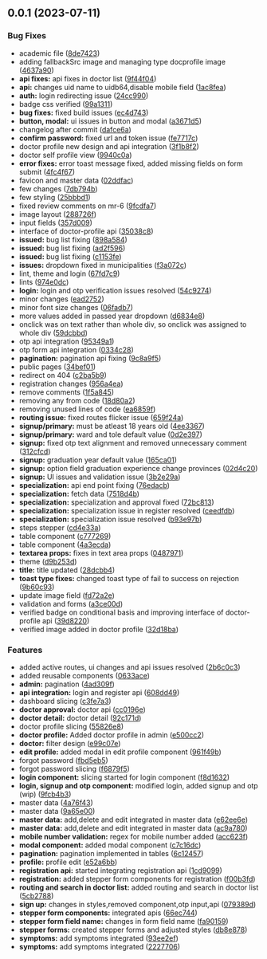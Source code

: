 ## 0.0.1 (2023-07-11)


### Bug Fixes

* academic file ([8de7423](https://gitlab.com/r2850/nepmeds/commit/8de742336d82e12055d40b204f8e6b743c802715))
* adding fallbackSrc image and managing type docprofile image ([4637a90](https://gitlab.com/r2850/nepmeds/commit/4637a90d919b66058291d2a8ed94fde491df39ef))
* **api fixes:** api fixes in doctor list ([9f44f04](https://gitlab.com/r2850/nepmeds/commit/9f44f04d8adbb4ac4a3224c4ab7a54b1fc581024))
* **api:** changes uid name to uidb64,disable mobile field ([1ac8fea](https://gitlab.com/r2850/nepmeds/commit/1ac8feaa31af7aa0572a0800cee7373d84392b5f))
* **auth:** login redirecting issue ([24cc990](https://gitlab.com/r2850/nepmeds/commit/24cc990426a6ace563e56c208c12c066d1720515))
* badge css verified ([99a1311](https://gitlab.com/r2850/nepmeds/commit/99a131102367fcca67aaf0c07e9da39fd178c25e))
* **bug fixes:** fixed build issues ([ec4d743](https://gitlab.com/r2850/nepmeds/commit/ec4d7438ca0e887bd4d3a6f48f6c919bfc155c65))
* **button, modal:** ui issues in button and modal ([a3671d5](https://gitlab.com/r2850/nepmeds/commit/a3671d5d8fc9f21a0bb35794be2a6f643fe3003a))
* changelog after commit ([dafce6a](https://gitlab.com/r2850/nepmeds/commit/dafce6a52a07331497442df7d5599afe3a23ed29))
* **confirm password:** fixed url and token issue ([fe7717c](https://gitlab.com/r2850/nepmeds/commit/fe7717c0feb01b8f652f402a2ac5dae25c985c24))
* doctor profile new design and api integration ([3f1b8f2](https://gitlab.com/r2850/nepmeds/commit/3f1b8f231993cc068549ad4d482d87e7964d2d99))
* doctor self profile view ([9940c0a](https://gitlab.com/r2850/nepmeds/commit/9940c0a79442822b352f0c020be153ad367d142d))
* **error fixes:** error toast message fixed, added missing fields on form submit ([4fc4f67](https://gitlab.com/r2850/nepmeds/commit/4fc4f674adc59688d5c1a6ffd0e9d0249b7166a6))
* favicon and master data ([02ddfac](https://gitlab.com/r2850/nepmeds/commit/02ddfac19bd8e0b3a83eaf4591754b3cd3ea2a82))
* few changes ([7db794b](https://gitlab.com/r2850/nepmeds/commit/7db794bdb01b6f3392597d44823539d67e1cab4e))
* few styling ([25bbbd1](https://gitlab.com/r2850/nepmeds/commit/25bbbd174b41bdb92a600cec2e80d2fd383ccf8b))
* fixed review comments on mr-6 ([9fcdfa7](https://gitlab.com/r2850/nepmeds/commit/9fcdfa7b8e0aef6d0723ca8928aab35aa7675bbb))
* image layout ([288726f](https://gitlab.com/r2850/nepmeds/commit/288726f426bd5c2f393d04fef3cfdd811731c3e9))
* input fields ([357d009](https://gitlab.com/r2850/nepmeds/commit/357d00981cec4a43262cddbef6d8a0de399f449d))
* interface of doctor-profile api ([35038c8](https://gitlab.com/r2850/nepmeds/commit/35038c89bcbf65bebfe3f0b3d8d649485977bcbd))
* **issued:** bug list fixing ([898a584](https://gitlab.com/r2850/nepmeds/commit/898a584471df4c576c8eaf4f2ffa70a46b43a94e))
* **issued:** bug list fixing ([ad2f596](https://gitlab.com/r2850/nepmeds/commit/ad2f5961d266abdf3e98018cbe73ef59ac2ac9fa))
* **issued:** bug list fixing ([c1153fe](https://gitlab.com/r2850/nepmeds/commit/c1153fe0f5906dbba96092d73bd2033ddbb3686f))
* **issues:**  dropdown fixed in municipalities ([f3a072c](https://gitlab.com/r2850/nepmeds/commit/f3a072c2ad70e9ccace1bf1d1687d19e0dc710fa))
* lint, theme and login ([67fd7c9](https://gitlab.com/r2850/nepmeds/commit/67fd7c9d581099e7ab85211cbdcbc2ef7ec05e8e))
* lints ([974e0dc](https://gitlab.com/r2850/nepmeds/commit/974e0dc65dfe81362677385fc4a4f8208cc378d1))
* **login:** login and otp verification issues resolved ([54c9274](https://gitlab.com/r2850/nepmeds/commit/54c9274913e159d22bb62304b3750e0a4a3fb5ba))
* minor changes ([ead2752](https://gitlab.com/r2850/nepmeds/commit/ead275217351fd4126a1b29c7a08de9a759b686f))
* minor font size changes ([06fadb7](https://gitlab.com/r2850/nepmeds/commit/06fadb76b0814a1c82b046570ededf1b630101b6))
* more values added in passed year dropdown ([d6834e8](https://gitlab.com/r2850/nepmeds/commit/d6834e83387274cfb148adaafd1def4556d53011))
* onclick was on text rather than whole div, so onclick was assigned to whole div ([59dcbbd](https://gitlab.com/r2850/nepmeds/commit/59dcbbd158173b455e8096410f1124e140b5efb7))
* otp api integration ([95349a1](https://gitlab.com/r2850/nepmeds/commit/95349a1690d1ac9d8e16e8e0e7790b4e8cf9a3f5))
* otp form api integration ([0334c28](https://gitlab.com/r2850/nepmeds/commit/0334c28fae96d5b88e43df4f4ecd203072c48a54))
* **pagination:** pagination api fixing ([9c8a9f5](https://gitlab.com/r2850/nepmeds/commit/9c8a9f53d0d5fb279726967a58d89e3c0b4158e2))
* public pages ([34bef01](https://gitlab.com/r2850/nepmeds/commit/34bef0196ddaae21961f2776ad4f07d55fd3ab07))
* redirect on 404 ([c2ba5b9](https://gitlab.com/r2850/nepmeds/commit/c2ba5b999ab015f2c55bf3e1e6f7bf620a43714c))
* registration changes ([956a4ea](https://gitlab.com/r2850/nepmeds/commit/956a4ea181b93b5f624e4995204ce317d8623b34))
* remove comments ([1f5a845](https://gitlab.com/r2850/nepmeds/commit/1f5a845a91926aa9c35d0de950774c46e28475a5))
* removing any from code ([18d80a2](https://gitlab.com/r2850/nepmeds/commit/18d80a24debb5d5ae0d50464f866392e2d5fc8ca))
* removing unused lines of code ([ea6859f](https://gitlab.com/r2850/nepmeds/commit/ea6859fbfdc837aaf928c04ae8914c80575b7fc4))
* **routing issue:** fixed routes flicker issue ([659f24a](https://gitlab.com/r2850/nepmeds/commit/659f24ac935317c76b666635383a8b1775769666))
* **signup/primary:** must be atleast 18 years old ([4ee3367](https://gitlab.com/r2850/nepmeds/commit/4ee3367f2148a9c09cb0453e11468ac0e3dbbee9))
* **signup/primary:** ward and tole default value ([0d2e397](https://gitlab.com/r2850/nepmeds/commit/0d2e397ed02bf3d3e6e9ce776562a9b0cd3b4fe8))
* **signup:** fixed otp text alignment and removed unnecessary comment ([312cfcd](https://gitlab.com/r2850/nepmeds/commit/312cfcd40c01a3d6b0a19ca368569107fa68e3fd))
* **signup:** graduation year default value ([165ca01](https://gitlab.com/r2850/nepmeds/commit/165ca0168908b8e53deeca26758913f7d6b1f4d5))
* **signup:** option field graduation experience change provinces ([02d4c20](https://gitlab.com/r2850/nepmeds/commit/02d4c201f9143251f16de8a4e7182088ae0cf5d9))
* **signup:** UI issues and validation issue ([3b2e29a](https://gitlab.com/r2850/nepmeds/commit/3b2e29afc9eed673ae5008773408a683487d3db7))
* **specialization:** api end point fixing ([76edacb](https://gitlab.com/r2850/nepmeds/commit/76edacb6048845ca490088ab6ffa056605abb276))
* **specialization:** fetch data ([7518d4b](https://gitlab.com/r2850/nepmeds/commit/7518d4b9460d41e70c5211ff861f8bd49c7d10b3))
* **specialization:** specialization and approval fixed ([72bc813](https://gitlab.com/r2850/nepmeds/commit/72bc81362de8fdeb75846f4c8b58de0aeecb8b89))
* **specialization:** specialization issue in register resolved ([ceedfdb](https://gitlab.com/r2850/nepmeds/commit/ceedfdba3a2e4c6465620a2f1d19207ba20581d6))
* **specialization:** specialization issue resolved ([b93e97b](https://gitlab.com/r2850/nepmeds/commit/b93e97b97f6f5145d00f4230ad063f4bcc4daf32))
* steps stepper ([cd4e33a](https://gitlab.com/r2850/nepmeds/commit/cd4e33a54c48e7abe5d35dd2afea85c35034d069))
* table component ([c777269](https://gitlab.com/r2850/nepmeds/commit/c777269365e89a98714f8cf3cfe84a2c7197d5f9))
* table component ([4a3ecda](https://gitlab.com/r2850/nepmeds/commit/4a3ecda5a8f95bc40ac43e58e3a0094605baf7e6))
* **textarea props:** fixes in text area props ([0487971](https://gitlab.com/r2850/nepmeds/commit/0487971d5970bd9eeedb4971aff173f29aa9a41d))
* theme ([d9b253d](https://gitlab.com/r2850/nepmeds/commit/d9b253dd52ac704173087328aaa3a2476492b641))
* **title:** title updated ([28dcbb4](https://gitlab.com/r2850/nepmeds/commit/28dcbb4aef9fcca698e4102f4b786b77c2599f2b))
* **toast type fixes:** changed toast type of fail to success on rejection ([9b60c93](https://gitlab.com/r2850/nepmeds/commit/9b60c93a43ba60c04a2ea9bc08cd54f15c6f62ca))
* update image field ([fd72a2e](https://gitlab.com/r2850/nepmeds/commit/fd72a2e3f9e9cf2aeb637b419ea38f5752977e20))
* validation and forms ([a3ce00d](https://gitlab.com/r2850/nepmeds/commit/a3ce00d9a27d3203b98b8f6b15e6ad074192e5f3))
* verified badge on conditional basis and improving interface of doctor-profile api ([39d8220](https://gitlab.com/r2850/nepmeds/commit/39d82203c61337347880bb8c1a5ba1ccb870be51))
* verified image added in doctor profile ([32d18ba](https://gitlab.com/r2850/nepmeds/commit/32d18bac441ca217fc1879d01260cf21a84eb941))


### Features

* added active routes, ui changes and api issues resolved ([2b6c0c3](https://gitlab.com/r2850/nepmeds/commit/2b6c0c381e3750a8b589e0995e9de4dec9ccc75a))
* added reusable components ([0633ace](https://gitlab.com/r2850/nepmeds/commit/0633aceab1ac71fd12839eca78b7899a4eed6cbb))
* **admin:** pagination ([4ad309f](https://gitlab.com/r2850/nepmeds/commit/4ad309fbff9a1ce9cea4623239617a254d457859))
* **api integration:** login and register api ([608dd49](https://gitlab.com/r2850/nepmeds/commit/608dd49be124a81e3207a2616213454c6d16e142))
* dashboard slicing ([c3fe7a3](https://gitlab.com/r2850/nepmeds/commit/c3fe7a33a971c94544a97cec49d8b6814692ecfa))
* **doctor approval:** doctor api ([cc0196e](https://gitlab.com/r2850/nepmeds/commit/cc0196e5d173c45bafdff7af173e1627b142342b))
* **doctor detail:** doctor detail ([92c171d](https://gitlab.com/r2850/nepmeds/commit/92c171d6f4e83aa9139872850b4e20ca764ffb24))
* doctor profile slicing ([55826e8](https://gitlab.com/r2850/nepmeds/commit/55826e8bc4d0798c74960a23c912611a1d7c34f8))
* **doctor profile:** Added doctor profile in admin ([e500cc2](https://gitlab.com/r2850/nepmeds/commit/e500cc2b4f42e5d4a1c37144acc529ce61398117))
* **doctor:** filter design ([e99c07e](https://gitlab.com/r2850/nepmeds/commit/e99c07e754cb183977a040e47a12667e16d03c01))
* **edit profile:** added modal in edit profile component ([961f49b](https://gitlab.com/r2850/nepmeds/commit/961f49bdc5103b65d0281c63ddb1afeecfcd71ff))
* forgot password ([fbd5eb5](https://gitlab.com/r2850/nepmeds/commit/fbd5eb54d18db3db41b40876e8416b7594fa0f72))
* forgot password slicing ([f6879f5](https://gitlab.com/r2850/nepmeds/commit/f6879f5ced3d03c386a2a53547a63d835a63bab4))
* **login component:** slicing started for login component ([f8d1632](https://gitlab.com/r2850/nepmeds/commit/f8d163273265dc1dada652904f7cf85a60c8c16e))
* **login, signup and otp component:** modified login, added signup and otp (wip) ([9fcb4b3](https://gitlab.com/r2850/nepmeds/commit/9fcb4b32b0c646f71ab088749a63b887740c16f3))
* master data ([4a76f43](https://gitlab.com/r2850/nepmeds/commit/4a76f43b2c29144c0ce55322f9c9999163c982c2))
* master data ([9a65e00](https://gitlab.com/r2850/nepmeds/commit/9a65e00258290f254ba1d4753f1c4d3b63d6f7b8))
* **master data:** add,delete and edit integrated in master data ([e62ee6e](https://gitlab.com/r2850/nepmeds/commit/e62ee6e5505ab7e24466f9c39e977bad4a03299d))
* **master data:** add,delete and edit integrated in master data ([ac9a780](https://gitlab.com/r2850/nepmeds/commit/ac9a78077fb890b57472650cd6739d311be95637))
* **mobile number validation:** regex for mobile number added ([acc623f](https://gitlab.com/r2850/nepmeds/commit/acc623f68fe11df7eec3c717edf920e633ed12ab))
* **modal component:** added modal component ([c7c16dc](https://gitlab.com/r2850/nepmeds/commit/c7c16dc8ce4e9650dfa18cada9634f54cdbf10a0))
* **pagination:** pagination implemented in tables ([6c12457](https://gitlab.com/r2850/nepmeds/commit/6c12457c0e3b693adbf478dab3098ea94bb2e9fb))
* **profile:** profile edit ([e52a6bb](https://gitlab.com/r2850/nepmeds/commit/e52a6bb66e839b02c1d48f1abe6dec5eeb0df133))
* **registration api:** started integrating registration api ([1cd9099](https://gitlab.com/r2850/nepmeds/commit/1cd90992ef00249a18fd598b1c6e632c1bdbadef))
* **registration:** added stepper form components for registration ([f00b3fd](https://gitlab.com/r2850/nepmeds/commit/f00b3fd93b4a8e41c082fef6d63ddca36699bd38))
* **routing and search in doctor list:** added routing and search in doctor list ([5cb2788](https://gitlab.com/r2850/nepmeds/commit/5cb2788c23b710dcd84a6f038758d9a082096023))
* **sign up:** changes in styles,removed component,otp input,api ([079389d](https://gitlab.com/r2850/nepmeds/commit/079389d3d93e597a0be7a35fb0a013cdb751aec7))
* **stepper form components:** integrated apis ([66ec744](https://gitlab.com/r2850/nepmeds/commit/66ec7445c7764139c7b500fe188570bd41b20a0d))
* **stepper form field name:** changes in form field name ([fa90159](https://gitlab.com/r2850/nepmeds/commit/fa90159f2e8de00e1ad1fcd7d797694d3126d34c))
* **stepper forms:** created stepper forms and adjusted styles ([db8e878](https://gitlab.com/r2850/nepmeds/commit/db8e87873ff7993fdcf27f2bb2052e1f25b9f253))
* **symptoms:** add symptoms integrated ([93ee2ef](https://gitlab.com/r2850/nepmeds/commit/93ee2ef8b3f7ffd05dda1df05e55fb22bee8aa01))
* **symptoms:** add symptoms integrated ([2227706](https://gitlab.com/r2850/nepmeds/commit/222770644b5471d88f5c0942e3ba8f37da102a9a))



